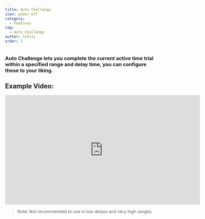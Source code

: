 ```yaml
---
title: Auto Challenge
icon: power-off
category:
  - Features
tag:
  - Auto Challenge
author: Schvis
order: 2
---
```


### Auto Challenge lets you complete the current active time trial within a specified range and delay time, you can configure these to your liking.

## Example Video:

<div class="iframe-container"><iframe width="640" height="360" src="https://www.youtube.com/embed/7JNegfQiK2U?list=PL5eI1Tb64p56g27qfYk7VuFTz4FK6YrKa" title="Korepi - Auto Challenge" frameborder="0" allow="accelerometer; autoplay; clipboard-write; encrypted-media; gyroscope; picture-in-picture; web-share" allowfullscreen></iframe></div>

>Note: Not recommended to use in low delays and very high ranges.
